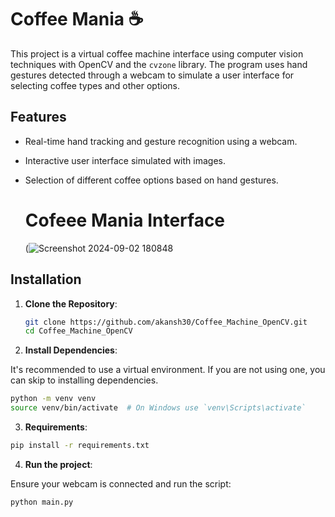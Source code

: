 # Coffee Mania ☕

This project is a virtual coffee machine interface using computer vision techniques with OpenCV and the `cvzone` library. The program uses hand gestures detected through a webcam to simulate a user interface for selecting coffee types and other options.

## Features

- Real-time hand tracking and gesture recognition using a webcam.
- Interactive user interface simulated with images.
- Selection of different coffee options based on hand gestures.

  # Cofeee Mania Interface
  (![Screenshot 2024-09-02 180848](https://github.com/user-attachments/assets/87db9037-b0cc-40b7-87bf-32cd7280ec88)


## Installation

1. **Clone the Repository**:

   ```bash
   git clone https://github.com/akansh30/Coffee_Machine_OpenCV.git
   cd Coffee_Machine_OpenCV

2. **Install Dependencies**:

It's recommended to use a virtual environment. If you are not using one, you can skip to installing dependencies.

```bash
python -m venv venv
source venv/bin/activate  # On Windows use `venv\Scripts\activate`
```

3. **Requirements**:
   
```bash
pip install -r requirements.txt
```

4. **Run the project**:

Ensure your webcam is connected and run the script:

```bash
python main.py
```

